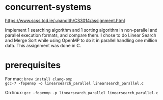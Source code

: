 # concurrent-systems

https://www.scss.tcd.ie/~pandith/CS3014/assignment.html

Implement 1 searching algorithm and 1 sorting algorithm in non-parallel and parallel execution formats, and compare them. 
I chose to do Linear Search and Merge Sort while using OpenMP to do it in parallel handling one million data. This assignment was done in C.

# prerequisites
For mac:
``brew install clang-omp``  
`` gcc-7 -fopenmp -o linearsearch_parallel linearsearch_parallel.c ``


On linux:
`` gcc -fopenmp -p linearsearch_parallel linearsearch_parallel.c ``
